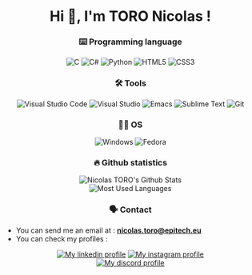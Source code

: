 <h1 align="center">Hi 👋, I'm TORO Nicolas !</h1>

<h3 align="center">⌨️ Programming language</h3>
<p align="center">
    <img src="https://img.shields.io/badge/C-00599C?style=for-the-badge&logo=c&logoColor=white" alt="C" title ="C">
    <img src="https://img.shields.io/badge/C%23-239120?style=for-the-badge&logo=c-sharp&logoColor=white" alt="C#" title ="C#">
    <img src="https://img.shields.io/badge/Python-3776AB?style=for-the-badge&logo=python&logoColor=white" alt="Python" title ="Python">
    <img src="https://img.shields.io/badge/HTML5-E34F26?style=for-the-badge&logo=html5&logoColor=white" alt="HTML5" title ="HTML5">
    <img src="https://img.shields.io/badge/CSS3-1572B6?style=for-the-badge&logo=css3&logoColor=white" alt="CSS3" title ="CSS3">
</p>

<h3 align="center">🛠 Tools</h3>
<p align="center">
    <img src="https://img.shields.io/badge/Visual_Studio_Code-0078D4?style=for-the-badge&logo=visual%20studio%20code&logoColor=white" alt="Visual Studio Code" title ="Visual Studio Code">
    <img src="https://img.shields.io/badge/Visual_Studio-5C2D91?style=for-the-badge&logo=visual%20studio&logoColor=white" alt="Visual Studio" title ="Visual Studio">
    <img src="https://img.shields.io/badge/Emacs-%237F5AB6.svg?&style=for-the-badge&logo=gnu-emacs&logoColor=white" alt="Emacs" title ="Emacs">
    <img src="https://img.shields.io/badge/sublime_text-%23575757.svg?&style=for-the-badge&logo=sublime-text&logoColor=important" alt="Sublime Text" title ="Sublime Text">
    <img src="https://img.shields.io/badge/GIT-E44C30?style=for-the-badge&logo=git&logoColor=white" alt="Git" title ="Git">
</p>

<h3 align="center">👨‍💻 OS</h3>
<p align="center">
    <img src="https://img.shields.io/badge/Windows-0078D6?style=for-the-badge&logo=windows&logoColor=white" alt="Windows" title ="Windows">
    <img src="https://img.shields.io/badge/Fedora-294172?style=for-the-badge&logo=fedora&logoColor=white" alt="Fedora" title ="Fedora">
</p>

<h3 align="center">🔥 Github statistics</h3>
<p align="center">
    <img src="https://github-readme-stats.vercel.app/api?username=toro-nicolas&include_all_commits=true&show_icons=true&hide_border=true&count_private=true&theme=dracula&border_radius=6" alt="Nicolas TORO's Github Stats" title ="Nicolas TORO's Github Stats">
    <br>
    <img src="https://github-readme-stats.vercel.app/api/top-langs/?username=toro-nicolas&layout=compact&count_private=true&langs_count=16&hide_border=true&theme=dracula&border_radius=6" alt="Most Used Languages" title ="Most Used Languages">
</p>

<h3 align="center">🗣 Contact</h3>
<ul>
    <li>You can send me an email at : <a href="nicolas.toro@epitech.eu"><b>nicolas.toro@epitech.eu</b></a><br></li>
    <li>You can check my profiles :</li>
</ul>
<p align="center">
    <a href="https://www.linkedin.com/in/nicolas-toro-96343b222/"><img src="https://img.shields.io/badge/LinkedIn-0077B5?style=for-the-badge&logo=linkedin&logoColor=white" alt="My linkedin profile" title ="My linkedin profile"></a>
    <a href="https://www.instagram.com/nicolas__tr/"><img src="https://img.shields.io/badge/Instagram-E4405F?style=for-the-badge&logo=instagram&logoColor=white" alt="My instagram profile" title ="My instragram profile"></a>
    <br>
    <a href="https://discord.com/invite/nt_games"><img src="https://lanyard-profile-readme.vercel.app/api/375570065262903297" alt="My discord profile" title ="My discord profile"></a>
</p>
